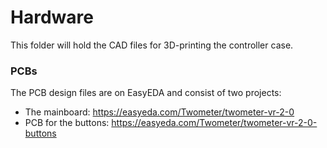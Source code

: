 # Hardware
This folder will hold the CAD files for 3D-printing the controller case.

### PCBs

The PCB design files are on EasyEDA and consist of two projects:

- The mainboard: https://easyeda.com/Twometer/twometer-vr-2-0
- PCB for the buttons: https://easyeda.com/Twometer/twometer-vr-2-0-buttons